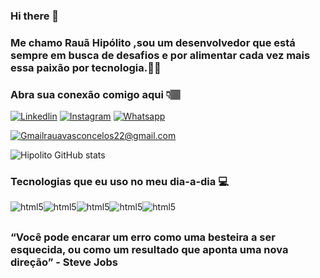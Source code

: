 ### Hi there 👋


### Me chamo Rauã Hipólito ,sou um desenvolvedor que está sempre em busca de desafios e por alimentar cada vez mais essa paixão por tecnologia.✌🏾 
### Abra sua conexão comigo aqui 👇🏽


[![Linkedlin](https://img.shields.io/badge/LinkedIn-0077B5?style=for-the-badge&logo=linkedin&logoColor=white)](https://www.linkedin.com/in/rauã-hipólito-765517265)
[![Instagram](https://img.shields.io/badge/Instagram-E4405F?style=for-the-badge&logo=instagram&logoColor=white)](https://instagram.com/_rauh04?utm_source=qr&igshid=ZDc4ODBmNjlmNQ%3D%3D)
[![Whatsapp](https://img.shields.io/badge/WhatsApp-25D366?style=for-the-badge&logo=whatsapp&logoColor=white)](https://wa.me/559192319924)

[![Gmail](https://img.shields.io/badge/Gmail-D14836?style=for-the-badge&logo=gmail&logoColor=white)](rauavasconcelos22@gmail.com)rauavasconcelos22@gmail.com

![Hipolito GitHub stats](https://github-readme-stats.vercel.app/api?username=raua-hipolito&show_icons=true&theme=merko)



### Tecnologias que eu uso no meu dia-a-dia 💻

<div>
<img align = "center" alt="html5" src="https://img.shields.io/badge/HTML5-E34F26?style=for-the-badge&logo=html5&logoColor=white"><img align = "center" alt="html5" src="https://img.shields.io/badge/CSS3-1572B6?style=for-the-badge&logo=css3&logoColor=white"><img align = "center" alt="html5" src="https://img.shields.io/badge/JavaScript-F7DF1E?style=for-the-badge&logo=javascript&logoColor=black"><img align = "center" alt="html5" src="https://img.shields.io/badge/React-20232A?style=for-the-badge&logo=react&logoColor=61DAFB"><img align = "center" alt="html5" src="https://img.shields.io/badge/Node.js-43853D?style=for-the-badge&logo=node.js&logoColor=white">
</div>

##
##
###
### “Você pode encarar um erro como uma besteira a ser esquecida, ou como um resultado que aponta uma nova direção” - Steve Jobs
